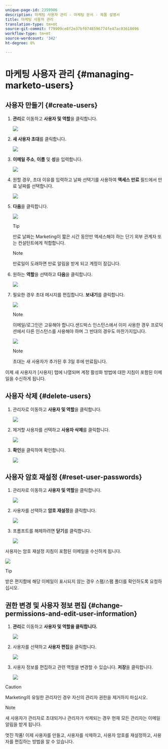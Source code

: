 ```yaml
---
unique-page-id: 2359906
description: 마케팅 사용자 관리 - 마케팅 문서 - 제품 설명서
title: 마케팅 사용자 관리
translation-type: tm+mt
source-git-commit: f79909ce8f2e37bf0748596774fe47ac03618696
workflow-type: tm+mt
source-wordcount: '342'
ht-degree: 0%

---
```



# 마케팅 사용자 관리 {#managing-marketo-users}

## 사용자 만들기 {#create-users}

1. **관리**&#x200B;로 이동하고 **사용자 및 역할**&#x200B;을 클릭합니다.

   ![](assets/image2014-9-9-11-3a34-3a58.png)

1. **새 사용자 초대**&#x200B;를 클릭합니다.

   ![](assets/image2014-9-9-11-3a35-3a15.png)

1. **이메일 주소**, **이름** 및 **성**&#x200B;을 입력합니다.

   ![](assets/image2016-5-24-9-3a45-3a30.png)

1. 원할 경우, 초대 이유를 입력하고 날짜 선택기를 사용하여 **액세스 만료** 필드에서 만료 날짜를 선택합니다.

   ![](assets/image2016-6-29-15-3a52-3a18.png)

1. **다음**&#x200B;을 클릭합니다.

   ![](assets/image2016-5-24-9-3a58-3a10.png)

   >[!TIP]
   >
   >만료 날짜는 Marketing이 짧은 시간 동안만 액세스해야 하는 단기 외부 관계자 또는 컨설턴트에게 적합합니다.

   >[!NOTE]
   >
   >만료일이 도래하면 만료 알림을 받게 되고 계정이 잠깁니다.

1. 원하는 **역할**&#x200B;을 선택하고 **다음**&#x200B;을 클릭합니다.

   ![](assets/image2016-5-24-10-3a1-3a33.png)

1. 필요한 경우 초대 메시지를 편집합니다. **보내기**&#x200B;를 클릭합니다.

   ![](assets/image2016-5-24-10-3a3-3a56.png)

   >[!NOTE]
   >
   >이메일/로그인은 고유해야 합니다.샌드박스 인스턴스에서 이미 사용한 경우 프로덕션에서 다른 인스턴스를 사용해야 하며 그 반대의 경우도 마찬가지입니다.

   ![](assets/image2016-5-24-10-3a21-3a57.png)

   >[!NOTE]
   >
   >초대는 새 사용자가 추가된 후 3일 후에 만료됩니다.

이제 새 사용자가 [사용자] 탭에 나열되며 계정 활성화 방법에 대한 지침이 포함된 이메일을 수신하게 됩니다.

## 사용자 삭제 {#delete-users}

1. 관리자로 이동하고 **사용자 및 역할**&#x200B;을 클릭합니다.

   ![](assets/image2014-9-9-11-3a36-3a21.png)

1. 제거할 사용자를 선택하고 **사용자 삭제**&#x200B;를 클릭합니다.

   ![](assets/image2014-9-9-11-3a36-3a36.png)

1. **확인**&#x200B;을 클릭하여 확인합니다.

   ![](assets/image2014-9-9-11-3a36-3a51.png)

## 사용자 암호 재설정 {#reset-user-passwords}

1. 관리자로 이동하고 **사용자 및 역할**&#x200B;을 클릭합니다.

   ![](assets/image2014-9-9-11-3a41-3a0.png)

1. 사용자를 선택하고 **암호 재설정**&#x200B;을 클릭합니다.

   ![](assets/image2014-9-9-11-3a41-3a19.png)

1. 프롬프트를 해제하려면 **닫기**&#x200B;를 클릭합니다.

   ![](assets/image2014-9-9-11-3a41-3a50.png)

사용자는 암호 재설정 지침이 포함된 이메일을 수신하게 됩니다.

![](assets/image2014-9-9-11-3a45-3a53.png)

>[!TIP]
>
>받은 편지함에 해당 이메일이 표시되지 않는 경우 스팸/스팸 폴더를 확인하도록 요청하십시오.

## 권한 변경 및 사용자 정보 편집 {#change-permissions-and-edit-user-information}

1. **관리**&#x200B;로 이동하고 **사용자 및 역할을 클릭합니다.**

   ![](assets/image2014-9-9-11-3a37-3a5.png)

1. 사용자를 선택하고 **사용자 편집**&#x200B;을 클릭합니다.

   ![](assets/image2014-9-9-11-3a37-3a16.png)

1. 사용자 정보를 편집하고 관련 역할을 변경할 수 있습니다. **저장**&#x200B;을 클릭합니다.

   ![](assets/image2014-9-9-11-3a37-3a31.png)

>[!CAUTION]
>
>Marketing의 유일한 관리자인 경우 자신의 관리자 권한을 제거하지 마십시오.

>[!NOTE]
>
>새 사용자가 관리자로 초대되거나 관리자가 삭제되는 경우 현재 모든 관리자는 이메일 알림을 받게 됩니다.

멋진 작품! 이제 사용자를 만들고, 사용자를 삭제하고, 사용자 암호를 재설정하고, 사용자를 편집하는 방법을 알 수 있습니다.
